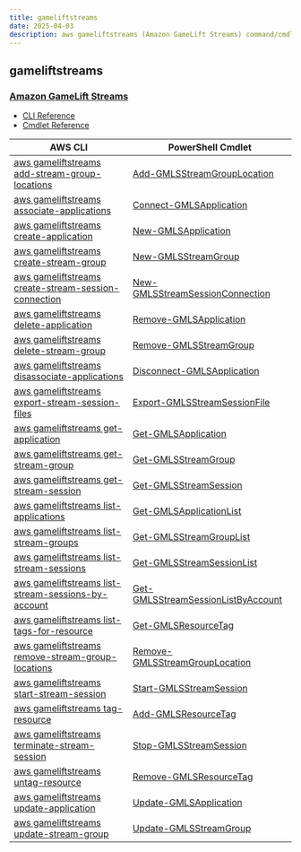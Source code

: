 ```yaml
---
title: gameliftstreams
date: 2025-04-03
description: aws gameliftstreams (Amazon GameLift Streams) command/cmdlet list.
---
```


## gameliftstreams

### [Amazon GameLift Streams](https://aws.amazon.com/gamelift/streams/)

* [CLI Reference](https://awscli.amazonaws.com/v2/documentation/api/latest/reference/gameliftstreams/index.html)
* [Cmdlet Reference](https://docs.aws.amazon.com/powershell/latest/reference/items/GameLiftStreams_cmdlets.html)

|AWS CLI|PowerShell Cmdlet|
|----|----|
|[aws gameliftstreams add-stream-group-locations](https://awscli.amazonaws.com/v2/documentation/api/latest/reference/gameliftstreams/add-stream-group-locations.html)|[Add-GMLSStreamGroupLocation](https://docs.aws.amazon.com/powershell/latest/reference/items/Add-GMLSStreamGroupLocation.html)|
|[aws gameliftstreams associate-applications](https://awscli.amazonaws.com/v2/documentation/api/latest/reference/gameliftstreams/associate-applications.html)|[Connect-GMLSApplication](https://docs.aws.amazon.com/powershell/latest/reference/items/Connect-GMLSApplication.html)|
|[aws gameliftstreams create-application](https://awscli.amazonaws.com/v2/documentation/api/latest/reference/gameliftstreams/create-application.html)|[New-GMLSApplication](https://docs.aws.amazon.com/powershell/latest/reference/items/New-GMLSApplication.html)|
|[aws gameliftstreams create-stream-group](https://awscli.amazonaws.com/v2/documentation/api/latest/reference/gameliftstreams/create-stream-group.html)|[New-GMLSStreamGroup](https://docs.aws.amazon.com/powershell/latest/reference/items/New-GMLSStreamGroup.html)|
|[aws gameliftstreams create-stream-session-connection](https://awscli.amazonaws.com/v2/documentation/api/latest/reference/gameliftstreams/create-stream-session-connection.html)|[New-GMLSStreamSessionConnection](https://docs.aws.amazon.com/powershell/latest/reference/items/New-GMLSStreamSessionConnection.html)|
|[aws gameliftstreams delete-application](https://awscli.amazonaws.com/v2/documentation/api/latest/reference/gameliftstreams/delete-application.html)|[Remove-GMLSApplication](https://docs.aws.amazon.com/powershell/latest/reference/items/Remove-GMLSApplication.html)|
|[aws gameliftstreams delete-stream-group](https://awscli.amazonaws.com/v2/documentation/api/latest/reference/gameliftstreams/delete-stream-group.html)|[Remove-GMLSStreamGroup](https://docs.aws.amazon.com/powershell/latest/reference/items/Remove-GMLSStreamGroup.html)|
|[aws gameliftstreams disassociate-applications](https://awscli.amazonaws.com/v2/documentation/api/latest/reference/gameliftstreams/disassociate-applications.html)|[Disconnect-GMLSApplication](https://docs.aws.amazon.com/powershell/latest/reference/items/Disconnect-GMLSApplication.html)|
|[aws gameliftstreams export-stream-session-files](https://awscli.amazonaws.com/v2/documentation/api/latest/reference/gameliftstreams/export-stream-session-files.html)|[Export-GMLSStreamSessionFile](https://docs.aws.amazon.com/powershell/latest/reference/items/Export-GMLSStreamSessionFile.html)|
|[aws gameliftstreams get-application](https://awscli.amazonaws.com/v2/documentation/api/latest/reference/gameliftstreams/get-application.html)|[Get-GMLSApplication](https://docs.aws.amazon.com/powershell/latest/reference/items/Get-GMLSApplication.html)|
|[aws gameliftstreams get-stream-group](https://awscli.amazonaws.com/v2/documentation/api/latest/reference/gameliftstreams/get-stream-group.html)|[Get-GMLSStreamGroup](https://docs.aws.amazon.com/powershell/latest/reference/items/Get-GMLSStreamGroup.html)|
|[aws gameliftstreams get-stream-session](https://awscli.amazonaws.com/v2/documentation/api/latest/reference/gameliftstreams/get-stream-session.html)|[Get-GMLSStreamSession](https://docs.aws.amazon.com/powershell/latest/reference/items/Get-GMLSStreamSession.html)|
|[aws gameliftstreams list-applications](https://awscli.amazonaws.com/v2/documentation/api/latest/reference/gameliftstreams/list-applications.html)|[Get-GMLSApplicationList](https://docs.aws.amazon.com/powershell/latest/reference/items/Get-GMLSApplicationList.html)|
|[aws gameliftstreams list-stream-groups](https://awscli.amazonaws.com/v2/documentation/api/latest/reference/gameliftstreams/list-stream-groups.html)|[Get-GMLSStreamGroupList](https://docs.aws.amazon.com/powershell/latest/reference/items/Get-GMLSStreamGroupList.html)|
|[aws gameliftstreams list-stream-sessions](https://awscli.amazonaws.com/v2/documentation/api/latest/reference/gameliftstreams/list-stream-sessions.html)|[Get-GMLSStreamSessionList](https://docs.aws.amazon.com/powershell/latest/reference/items/Get-GMLSStreamSessionList.html)|
|[aws gameliftstreams list-stream-sessions-by-account](https://awscli.amazonaws.com/v2/documentation/api/latest/reference/gameliftstreams/list-stream-sessions-by-account.html)|[Get-GMLSStreamSessionListByAccount](https://docs.aws.amazon.com/powershell/latest/reference/items/Get-GMLSStreamSessionListByAccount.html)|
|[aws gameliftstreams list-tags-for-resource](https://awscli.amazonaws.com/v2/documentation/api/latest/reference/gameliftstreams/list-tags-for-resource.html)|[Get-GMLSResourceTag](https://docs.aws.amazon.com/powershell/latest/reference/items/Get-GMLSResourceTag.html)|
|[aws gameliftstreams remove-stream-group-locations](https://awscli.amazonaws.com/v2/documentation/api/latest/reference/gameliftstreams/remove-stream-group-locations.html)|[Remove-GMLSStreamGroupLocation](https://docs.aws.amazon.com/powershell/latest/reference/items/Remove-GMLSStreamGroupLocation.html)|
|[aws gameliftstreams start-stream-session](https://awscli.amazonaws.com/v2/documentation/api/latest/reference/gameliftstreams/start-stream-session.html)|[Start-GMLSStreamSession](https://docs.aws.amazon.com/powershell/latest/reference/items/Start-GMLSStreamSession.html)|
|[aws gameliftstreams tag-resource](https://awscli.amazonaws.com/v2/documentation/api/latest/reference/gameliftstreams/tag-resource.html)|[Add-GMLSResourceTag](https://docs.aws.amazon.com/powershell/latest/reference/items/Add-GMLSResourceTag.html)|
|[aws gameliftstreams terminate-stream-session](https://awscli.amazonaws.com/v2/documentation/api/latest/reference/gameliftstreams/terminate-stream-session.html)|[Stop-GMLSStreamSession](https://docs.aws.amazon.com/powershell/latest/reference/items/Stop-GMLSStreamSession.html)|
|[aws gameliftstreams untag-resource](https://awscli.amazonaws.com/v2/documentation/api/latest/reference/gameliftstreams/untag-resource.html)|[Remove-GMLSResourceTag](https://docs.aws.amazon.com/powershell/latest/reference/items/Remove-GMLSResourceTag.html)|
|[aws gameliftstreams update-application](https://awscli.amazonaws.com/v2/documentation/api/latest/reference/gameliftstreams/update-application.html)|[Update-GMLSApplication](https://docs.aws.amazon.com/powershell/latest/reference/items/Update-GMLSApplication.html)|
|[aws gameliftstreams update-stream-group](https://awscli.amazonaws.com/v2/documentation/api/latest/reference/gameliftstreams/update-stream-group.html)|[Update-GMLSStreamGroup](https://docs.aws.amazon.com/powershell/latest/reference/items/Update-GMLSStreamGroup.html)|

